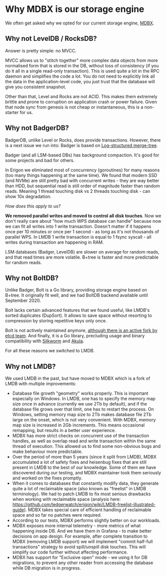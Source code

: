 # Why MDBX is our storage engine

We often get asked why we opted for our current storage engine, [MDBX](https://github.com/erthink/libmdbx).

## Why not LevelDB / RocksDB?

Answer is pretty simple: no MVCC.

MVCC allows us to "stitch together" more complex data objects from more normalised form that is stored in the DB, without loss of consistency (if you do it all in a single read-only transaction). This is used quite a lot in the RPC daemon and simplifies the code a lot. You do not need to explicitly link all the data in the application-level code, you just trust that the database will give you consistent snapshot.

Other than that, Level and Rocks are not ACID. This makes them extremely brittle and prone to corruption on application crash or power failure. Given that node sync from genesis is not cheap or instantaneous, this is a non-starter for us.

## Why not BadgerDB?

BadgerDB, unlike Level or Rocks, does provide transactions. However, there is a next issue we run into: Badger is based on [Log-structured merge-tree](https://en.wikipedia.org/wiki/Log-structured_merge-tree).

Badger (and all LSM-based DBs) has background compaction. It's good for some projects and bad for others.

In Erigon we eliminated most of concurrency (goroutines) for many reasons (too many things happening at the same time). We found that modern SSD (and NVMe) are still pretty bad with concurrent writes - they are way better than HDD, but sequential read is still order of magnitude faster than random reads. Meaning 1 thread touching disk vs 2 threads touching disk - can show 10x degradation.

_How does this apply to us?_

**We removed parallel writes and moved to control all disk touches**. Now we don't really care about "how much WPS database can handle" because now we can fit all writes into 1 write transaction. Doesn't matter if it happens once per 10 minutes or once per 1 second - as long as it's not thousands of parallel WPS. In LMDB 1 write transaction is equal to 1 fsync syscall - all writes during transaction are happening in RAM.

LSM databases (Badger, LevelDB) are slower on average for random reads, and that read times are more volatile. B+tree is faster and more predictable for random reads.

## Why not BoltDB?

Unlike Badger, Bolt is a Go library, providing storage engine based on B+tree. It originally fit well, and we had BoltDB backend available until September 2020.

Bolt lacks certain advanced features that we found useful, like LMDB's sorted duplicates (DupSort). It allows to save space without resorting to compression by storing repetitive keys only once.

Bolt is not actively maintained anymore, [although there is an active fork by etcd team](https://github.com/etcd-io/bbolt). And finally, it is a Go library, precluding usage and binary compatibility with [Silkworm](https://github.com/torquem-ch/silkworm) and [Akula](https://github.com/rust-ethereum/akula).

For all these reasons we switched to LMDB.

## Why not LMDB?

We used LMDB in the past, but have moved to MDBX which is a fork of LMDB with multiple improvements:

- Database file growth "geometry" works properly. This is important especially on Windows. In LMDB, one has to specify the memory map size once in advance (currently we use 2Tb by default), and if the database file grows over that limit, one has to restart the process. On Windows, setting memory map size to 2Tb makes database file 2Tb large on the onset, which is not very convenient. With MDBX, memory map size is increased in 2Gb increments. This means occasional remapping, but results in a better user experience.
- MDBX has more strict checks on concurrent use of the transaction handles, as well as overlap read and write transaction within the same thread of execution. This allowed us to find some non-obvious bugs and make behaviour more predictable.
- Over the period of more than 5 years (since it split from LMDB), MDBX accumulated a lot of safety fixes and heisenbug fixes that are still present in LMDB to the best of our knowledge. Some of them we have discovered during our testing, and MDBX maintainer took them seriously and worked on the fixes promptly.
- When it comes to databases that constantly modify data, they generate quite a lot of reclaimable space (also known as "freelist" in LMDB terminology). We had to patch LMDB to fix most serious drawbacks when working with reclaimable space (analysis here: https://github.com/ledgerwatch/erigon/wiki/LMDB-freelist-illustrated-guide). MDBX takes special care of efficient handling of reclaimable space and so far no patches were required.
- According to our tests, MDBX performs slightly better on our workloads.
- MDBX exposes more internal telemetry - more metrics of what happening inside DB. And we have them in Grafana - to make better decisions on app design. For example, after complete transition to MDBX (removing LMDB support) we will implement "commit half-full transactions" strategy to avoid spill/unspill disk touches. This will simplify our code further without affecting performance.
- MDBX has support for "Exclusive open" mode - we using it for DB migrations, to prevent any other reader from accessing the database while DB migration is in progress.
